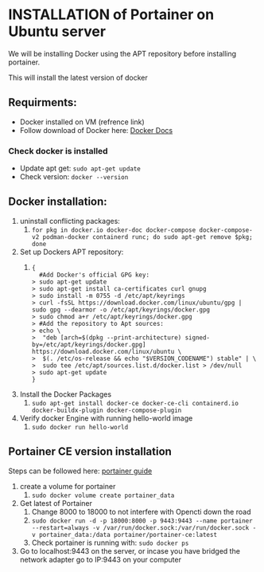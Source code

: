 # INSTALLATION of Portainer on Ubuntu server
We will be installing Docker using the APT repository before installing portainer.

This will install the latest version of docker 

## Requirments: 
- Docker installed on VM (refrence link)
- Follow download of Docker here: [Docker Docs](https://docs.docker.com/engine/install/ubuntu/)

### Check docker is installed
- Update apt get: `sudo apt-get update`
- Check version: `docker --version`

## Docker installation:
1. uninstall conflicting packages: 
   1. `for pkg in docker.io docker-doc docker-compose docker-compose-v2 podman-docker containerd runc; do sudo apt-get remove $pkg; done`
2. Set up Dockers APT repository:
   1. ```
      { 
        #Add Docker's official GPG key:
      > sudo apt-get update
      > sudo apt-get install ca-certificates curl gnupg
      > sudo install -m 0755 -d /etc/apt/keyrings
      > curl -fsSL https://download.docker.com/linux/ubuntu/gpg | sudo gpg --dearmor -o /etc/apt/keyrings/docker.gpg
      > sudo chmod a+r /etc/apt/keyrings/docker.gpg
      > #Add the repository to Apt sources:
      > echo \
      >  "deb [arch=$(dpkg --print-architecture) signed-by=/etc/apt/keyrings/docker.gpg] https://download.docker.com/linux/ubuntu \
      >  $(. /etc/os-release && echo "$VERSION_CODENAME") stable" | \
      >  sudo tee /etc/apt/sources.list.d/docker.list > /dev/null
      > sudo apt-get update
      }
      ```
3. Install the Docker Packages
   1. `sudo apt-get install docker-ce docker-ce-cli containerd.io docker-buildx-plugin docker-compose-plugin`
4. Verify docker Engine with running hello-world image
   1. `sudo docker run hello-world`

## Portainer CE version installation 
Steps can be followed here: [portainer guide](https://docs.portainer.io/start/install-ce/server/docker/linux)
1. create a volume for portainer
   1. `sudo docker volume create portainer_data`
2. Get latest of Portainer 
   1. Change 8000 to 18000 to not interfere with Opencti down the road
   2. `sudo docker run -d -p 18000:8000 -p 9443:9443 --name portainer --restart=always -v /var/run/docker.sock:/var/run/docker.sock -v portainer_data:/data portainer/portainer-ce:latest`
   3. Check portainer is running with: `sudo docker ps`
3. Go to localhost:9443 on the server, or incase you have bridged the network adapter go to IP:9443 on your computer


